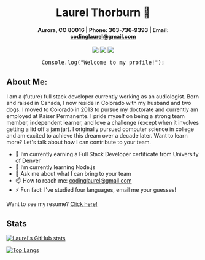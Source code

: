 <div align="center">
 
# **Laurel Thorburn** 🦸‍

#### Aurora, CO 80016 | Phone: 303-736-9393 | Email: codinglaurel@gmail.com
 
 <a href="https://laurelthorburn.github.io/LaurelThorburn-UpdatedPortfolio/" target="_blank" alt="Github Portfolio"><img src="https://img.shields.io/badge/-PORTFOLIO-181717?logo=GitHub"></a>
 <a href="https://www.linkedin.com/in/laurel-thorburn-651592219/" target="_blank" alt="LinkedIn"><img src="https://img.shields.io/badge/-LINKEDIN-0A66C2?logo=LinkedIn"></a>
 <a href="mailto:codinglaurel@gmail.com" target="_blank" alt="Gmail"><img src="https://img.shields.io/badge/-GMAIL-EA4335?logo=Gmail"></a>
 
 

</div>
<div align="center">
 <pre>Console.log("Welcome to my profile!");</pre>
</div>

## About Me:
I am a (future) full stack developer currently working as an audiologist. Born and raised in Canada, I now reside in Colorado with my husband and two dogs. I moved to Colorado in 2013 to pursue my doctorate and currently am employed at Kaiser Permanente. I pride myself on being a strong team member, independent learner, and love a challenge (except when it involves getting a lid off a jam jar). I originally pursued computer science in college and am excited to achieve this dream over a decade later. Want to learn more? Let's talk about how I can contribute to your team.

- 🔭 I’m currently earning a Full Stack Developer certificate from University of Denver
- 🌱 I’m currently learning Node.js
- 💬 Ask me about what I can bring to your team
- 📫 How to reach me: codinglaurel@gmail.com
- ⚡ Fun fact: I've studied four languages, email me your guesses!

Want to see my resume? [Click here!](https://drive.google.com/file/d/1GHIE7Md1E6yhQkm6BKyP1Cj13Kj6nGVU/view?usp=sharing)

## Stats
[![Laurel's GitHub stats](https://github-readme-stats.vercel.app/api?username=laurelthorburn&show_icons=true&theme=panda)](https://github.com/anuraghazra/github-readme-stats)

[![Top Langs](https://github-readme-stats.vercel.app/api/top-langs/?username=laurelthorburn)](https://github.com/anuraghazra/github-readme-stats)

